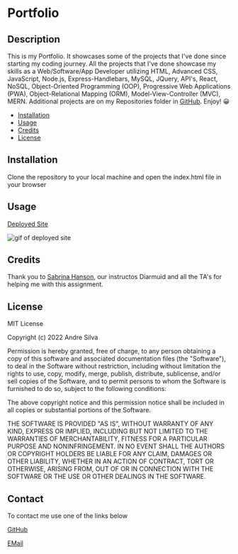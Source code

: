 # Portfolio #

## Description

This is my Portfolio. It showcases some of the projects that I've done since starting my coding journey. All the projects that I've done showcase my skills as a Web/Software/App Developer utilizing HTML, Advanced CSS, JavaScript, Node.js, Express-Handlebars, MySQL, JQuery, API's, React, NoSQL, Object-Oriented Programming (OOP), Progressive Web Applications (PWA), Object-Relational Mapping (ORM), Model-View-Controller (MVC), MERN. Additional projects are on my Repositories folder in [GitHub](https://www.github.com/andresilva8624). Enjoy! 😀


- [Installation](#installation)
- [Usage](#usage)
- [Credits](#credits)
- [License](#license)


## Installation

Clone the repository to your local machine and open the index.html file in your browser

## Usage

[Deployed Site](https://andresilva8624.github.io/Portfolio/)

![gif of deployed site](./assets/images/portfolio.gif)
   

## Credits

Thank you to [Sabrina Hanson](https://www.github.com/sabhanson), our instructos Diarmuid and all the TA's for helping me with this assignment.

## License

MIT License

Copyright (c) 2022 Andre Silva

Permission is hereby granted, free of charge, to any person obtaining a copy
of this software and associated documentation files (the "Software"), to deal
in the Software without restriction, including without limitation the rights
to use, copy, modify, merge, publish, distribute, sublicense, and/or sell
copies of the Software, and to permit persons to whom the Software is
furnished to do so, subject to the following conditions:

The above copyright notice and this permission notice shall be included in all
copies or substantial portions of the Software.

THE SOFTWARE IS PROVIDED "AS IS", WITHOUT WARRANTY OF ANY KIND, EXPRESS OR
IMPLIED, INCLUDING BUT NOT LIMITED TO THE WARRANTIES OF MERCHANTABILITY,
FITNESS FOR A PARTICULAR PURPOSE AND NONINFRINGEMENT. IN NO EVENT SHALL THE
AUTHORS OR COPYRIGHT HOLDERS BE LIABLE FOR ANY CLAIM, DAMAGES OR OTHER
LIABILITY, WHETHER IN AN ACTION OF CONTRACT, TORT OR OTHERWISE, ARISING FROM,
OUT OF OR IN CONNECTION WITH THE SOFTWARE OR THE USE OR OTHER DEALINGS IN THE
SOFTWARE.


## Contact

To contact me use one of the links below


[GitHub](https://www.github.com/andresilva8624)



[EMail](mailto:andresilva8624@gmail.com)
